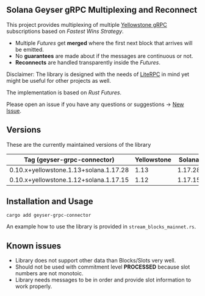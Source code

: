 

## Solana Geyser gRPC Multiplexing and Reconnect
This project provides multiplexing of multiple [Yellowstone gRPC](https://github.com/rpcpool/yellowstone-grpc) subscriptions based on _Fastest Wins Strategy_.

* Multiple _Futures_ get **merged** where the first next block that arrives will be emitted.
* No __guarantees__ are made about if the messages are continuous or not.
* __Reconnects__ are handled transparently inside the _Futures_.

Disclaimer: The library is designed with the needs of
[LiteRPC](https://github.com/blockworks-foundation/lite-rpc) in mind
yet might be useful for other projects as well.

The implementation is based on _Rust Futures_.

Please open an issue if you have any questions or suggestions ->  [New Issue](https://github.com/blockworks-foundation/geyser-grpc-connector/issues/new).

## Versions
These are the currently maintained versions of the library

| Tag (geyser-grpc-connector)            | Yellowstone | Solana | Branch                           |
|----------------------------------------|-------------|--------|----------------------------------|
| 0.10.x+yellowstone.1.13+solana.1.17.28 | 1.13        | 1.17.28| release/v0.10.x+yellowstone.1.13 |
| 0.10.x+yellowstone.1.12+solana.1.17.15 | 1.12        | 1.17.15| main                             |


## Installation and Usage

```cargo add geyser-grpc-connector ```


An example how to use the library is provided in `stream_blocks_mainnet.rs`.

## Known issues
* Library does not support other data than Blocks/Slots very well.
* Should not be used with commitment level __PROCESSED__ because slot numbers are not monotoic.
* Library needs messages to be in order and provide slot information to work properly.

